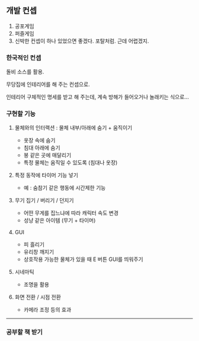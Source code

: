 ## 개발 컨셉

1. 공포게임
2. 퍼즐게임
3. 신박한 컨셉이 하나 있었으면 좋겠다. 포탈처럼. 근데 어렵겠지.

### 한국적인 컨셉

돌비 소스를 활용.

무당집에 인테리어를 해 주는 컨셉으로.

인테리어 구체적인 명세를 받고 해 주는데, 계속 방해가 들어오거나 놀래키는 식으로...

### 구현할 기능

1. 물체와의 인터랙션 : 물체 내부/아래에 숨기 + 움직이기
	- 옷장 속에 숨기
	- 침대 아래에 숨기
	- 봉 같은 곳에 매달리기
	- 특정 물체는 움직일 수 있도록 (침대나 옷장)

2. 특정 동작에 타이머 기능 넣기
	- 예 : 숨참기 같은 행동에 시간제한 기능
	
3. 무기 집기 / 버리기 / 던지기
	- 어떤 무게를 집느냐에 따라 캐릭터 속도 변경
	- 성냥 같은 아이템 (무기 + 타이머)

4. GUI
	- 피 흘리기
	- 유리창 깨지기
	- 상호작용 가능한 물체가 있을 때 E 버튼 GUI를 띄워주기

5. 시네마틱
	- 조명을 활용
	
6. 화면 전환 / 시점 전환
	- 카메라 조정 등의 효과


---

### 공부할 책 받기 

